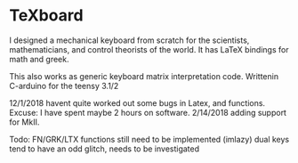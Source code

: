 # TeXboard
I designed a mechanical keyboard from scratch for the scientists, mathematicians, and control theorists of the world. It has LaTeX bindings for math and greek.

This also works as generic keyboard matrix interpretation code. Writtenin C-arduino for the teensy 3.1/2

12/1/2018 havent quite worked out some bugs in Latex, and functions. Excuse: I have spent maybe 2 hours on software.
2/14/2018 adding support for MkII.

Todo:
FN/GRK/LTX functions still need to be implemented (imlazy)
dual keys tend to have an odd glitch, needs to be investigated
